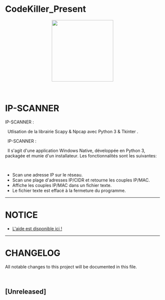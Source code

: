 # CodeKiller_Present
<p align="center">
<img src="media/bande_01.png" width=200>
</p>


&nbsp;
# IP-SCANNER

IP-SCANNER :


&nbsp;
Utlisation de la librairie Scapy & Npcap avec Python 3 & Tkinter .


&nbsp;
IP-SCANNER :


&nbsp;
Il s'agit d'une application Windows Native, développée en Python 3, packagée et munie d'un installateur. Les fonctionnalités sont les suivantes:

&nbsp;

* Scan une adresse IP sur le réseau.
* Scan une plage d'adresses IP/CIDR et retourne les couples IP/MAC.
* Affiche les couples IP/MAC dans un fichier texte.
* Le fichier texte est effacé à la fermeture du programme.

---

# NOTICE

* [L'aide est disponible ici !](/doc/Notice_IP_Scanner.mht)

---

# CHANGELOG
All notable changes to this project will be documented in this file.


&nbsp;
## [Unreleased]
